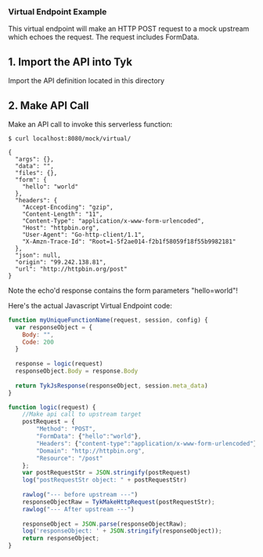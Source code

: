 ### Virtual Endpoint Example

This virtual endpoint will make an HTTP POST request to a mock upstream which echoes the request.
The request includes FormData.


## 1. Import the API into Tyk
Import the API definition located in this directory

## 2. Make API Call
Make an API call to invoke this serverless function:

```
$ curl localhost:8080/mock/virtual/

{
  "args": {},
  "data": "",
  "files": {},
  "form": {
    "hello": "world"
  },
  "headers": {
    "Accept-Encoding": "gzip",
    "Content-Length": "11",
    "Content-Type": "application/x-www-form-urlencoded",
    "Host": "httpbin.org",
    "User-Agent": "Go-http-client/1.1",
    "X-Amzn-Trace-Id": "Root=1-5f2ae014-f2b1f58059f18f55b9982181"
  },
  "json": null,
  "origin": "99.242.138.81",
  "url": "http://httpbin.org/post"
}
```

Note the echo'd response contains the form parameters "hello=world"!

Here's the actual Javascript Virtual Endpoint code:
```javascript
function myUniqueFunctionName(request, session, config) {
  var responseObject = { 
    Body: "", 
    Code: 200 
  }
  
  response = logic(request)
  responseObject.Body = response.Body
  
  return TykJsResponse(responseObject, session.meta_data)
}

function logic(request) {
    //Make api call to upstream target
    postRequest = {
        "Method": "POST",
        "FormData": {"hello":"world"},
        "Headers": {"content-type":"application/x-www-form-urlencoded"},
        "Domain": "http://httpbin.org",
        "Resource": "/post"
    };
    var postRequestStr = JSON.stringify(postRequest)
    log("postRequestStr object: " + postRequestStr)
    
    rawlog("--- before upstream ---")
    responseObjectRaw = TykMakeHttpRequest(postRequestStr);
    rawlog("--- After upstream ---")
    
    responseObject = JSON.parse(responseObjectRaw);
    log('responseObject: ' + JSON.stringify(responseObject));
    return responseObject;
}
```
